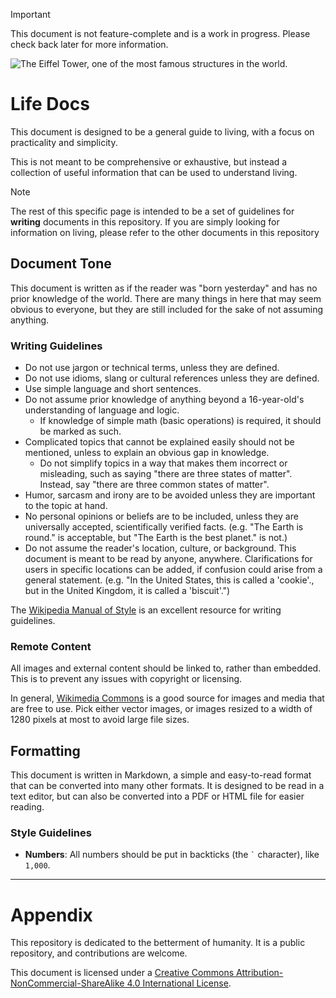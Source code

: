 > [!IMPORTANT]
> This document is not feature-complete and is a work in progress. Please check back later for more information.

![The Eiffel Tower, one of the most famous structures in the world.](https://upload.wikimedia.org/wikipedia/commons/thumb/5/53/Eiffel_tower_from_trocadero.jpg/1280px-Eiffel_tower_from_trocadero.jpg)
# Life Docs

This document is designed to be a general guide to living, with a focus on practicality and simplicity.

This is not meant to be comprehensive or exhaustive, but instead a collection of useful information that can be used to understand living.


> [!NOTE]
> The rest of this specific page is intended to be a set of guidelines for **writing** documents in this repository. If you are simply looking for information on living, please refer to the other documents in this repository

## Document Tone

This document is written as if the reader was "born yesterday" and has no prior knowledge of the world. There are many things in here that may seem obvious to everyone, but they are still included for the sake of not assuming anything.

### Writing Guidelines

- Do not use jargon or technical terms, unless they are defined.
- Do not use idioms, slang or cultural references unless they are defined.
- Use simple language and short sentences.
- Do not assume prior knowledge of anything beyond a 16-year-old's understanding of language and logic.
  - If knowledge of simple math (basic operations) is required, it should be marked as such.
- Complicated topics that cannot be explained easily should not be mentioned, unless to explain an obvious gap in knowledge.
  - Do not simplify topics in a way that makes them incorrect or misleading, such as saying "there are three states of matter". Instead, say "there are three common states of matter".
- Humor, sarcasm and irony are to be avoided unless they are important to the topic at hand.
- No personal opinions or beliefs are to be included, unless they are universally accepted, scientifically verified facts. (e.g. "The Earth is round." is acceptable, but "The Earth is the best planet." is not.)
- Do not assume the reader's location, culture, or background. This document is meant to be read by anyone, anywhere. Clarifications for users in specific locations can be added, if confusion could arise from a general statement. (e.g. "In the United States, this is called a 'cookie'., but in the United Kingdom, it is called a 'biscuit'.")

The [Wikipedia Manual of Style](https://en.wikipedia.org/wiki/Wikipedia:Manual_of_Style) is an excellent resource for writing guidelines.

### Remote Content

All images and external content should be linked to, rather than embedded. This is to prevent any issues with copyright or licensing.

In general, [Wikimedia Commons](https://commons.wikimedia.org/wiki/Main_Page) is a good source for images and media that are free to use. Pick either vector images, or images resized to a width of 1280 pixels at most to avoid large file sizes.

## Formatting

This document is written in Markdown, a simple and easy-to-read format that can be converted into many other formats. It is designed to be read in a text editor, but can also be converted into a PDF or HTML file for easier reading.

### Style Guidelines

- **Numbers**: All numbers should be put in backticks (the `` ` `` character), like `1,000`.

---

# Appendix

This repository is dedicated to the betterment of humanity. It is a public repository, and contributions are welcome.

This document is licensed under a [Creative Commons Attribution-NonCommercial-ShareAlike 4.0 International License][cc-by-nc-sa].

[cc-by-nc-sa]: http://creativecommons.org/licenses/by-nc-sa/4.0/